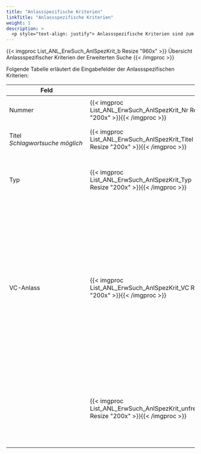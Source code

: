 ```yaml
---
title: "Anlassspezifische Kriterien"
linkTitle: "Anlassspezifische Kriterien"
weight: 1
description: >
  <p style="text-align: justify"> Anlassspezifische Kriterien sind zum Beispiel die Anlassnummer, der Titel oder der Typ des Anlasses. </p>
---
```

{{< imgproc List_ANL_ErwSuch_AnlSpezKrit_b Resize "960x" >}}
Übersicht Anlassspezifischer Kriterien der Erweiterten Suche 
{{< /imgproc >}}

Folgende Tabelle erläutert die Eingabefelder der Anlassspezifischen Kriterien:

 |<div style="width:200px">Feld</div>|<div style="width:200px"></div>|Funktion|
 |---|---|---|
 |Nummer|{{< imgproc List_ANL_ErwSuch_AnlSpezKrit_Nr Resize "200x" >}}{{< /imgproc >}}|<p style="text-align: justify">individuelle Anlassnummer</p>|
 |Titel </br> *Schlagwortsuche möglich*|{{< imgproc List_ANL_ErwSuch_AnlSpezKrit_Titel Resize "200x" >}}{{< /imgproc >}}|<p style="text-align: justify">Titel der Buchung</p>|
 |Typ|{{< imgproc List_ANL_ErwSuch_AnlSpezKrit_Typ Resize "200x" >}}{{< /imgproc >}}|<p style="text-align: justify">Typ, nach welchem der Anlass kategorisiert wurde</p>|
 |VC-Anlass|{{< imgproc List_ANL_ErwSuch_AnlSpezKrit_VC Resize "200x" >}}{{< /imgproc >}}|<p style="text-align: justify">**Alle** </br> Es werden alle Anlässe berücksichtigt <br/> **Anlass ohne VC** Es werden nur Anlässe berücksichtigt, bei welchen keine Viedokonferenz stattfindet. <br/> **Anlass mit VC** Es werden nur Anlässe berücksichtigt, bei welchen eine Videokonferenz stattfindet.</p>|
 ||{{< imgproc List_ANL_ErwSuch_AnlSpezKrit_unfreiBest Resize "200x" >}}{{< /imgproc >}}|</br>Ist diese Checkbox aktiviert, werden alle Anlässe mit noch nicht genehmigten Bestellungen angezeigt.|

 